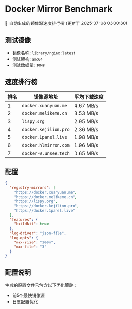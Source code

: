 # Docker Mirror Benchmark

🚀 自动生成的镜像源速度排行榜 (更新于 2025-07-08 03:00:30)

## 测试镜像
- 镜像名称: `library/nginx:latest`
- 测试架构: `amd64`
- 测试数据量: `10MB`

## 速度排行榜
| 排名 | 镜像源地址 | 平均下载速度 |
|------|------------|--------------|
| 1 | `docker.xuanyuan.me` | 4.67 MB/s |
| 2 | `docker.melikeme.cn` | 3.53 MB/s |
| 3 | `lispy.org` | 2.95 MB/s |
| 4 | `docker.kejilion.pro` | 2.36 MB/s |
| 5 | `docker.1panel.live` | 1.98 MB/s |
| 6 | `docker.hlmirror.com` | 1.96 MB/s |
| 7 | `docker-0.unsee.tech` | 0.65 MB/s |

## 配置

```json
{
  "registry-mirrors": [
    "https://docker.xuanyuan.me",
    "https://docker.melikeme.cn",
    "https://lispy.org",
    "https://docker.kejilion.pro",
    "https://docker.1panel.live"
  ],
  "features": {
    "buildkit": true
  },
  "log-driver": "json-file",
  "log-opts": {
    "max-size": "100m",
    "max-file": "3"
  }
}
```

## 配置说明
生成的配置文件已包含以下优化策略：
- 前5个最快镜像源
- 日志配置优化

